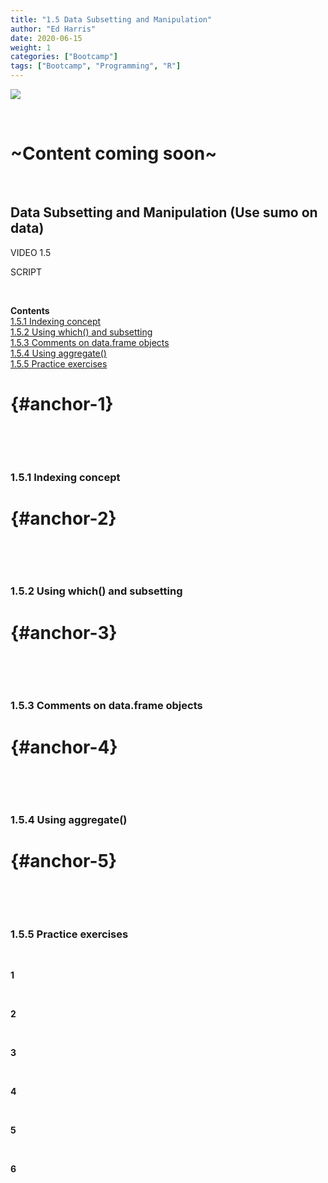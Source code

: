 ```yaml
---
title: "1.5 Data Subsetting and Manipulation"
author: "Ed Harris"
date: 2020-06-15
weight: 1
categories: ["Bootcamp"]
tags: ["Bootcamp", "Programming", "R"]
---
```


![ ](/img/sumo.png)  

&nbsp;

# ~Content coming soon~


&nbsp;

## Data Subsetting and Manipulation (Use sumo on data)

VIDEO 1.5  

SCRIPT  


&nbsp;

**Contents**  
[1.5.1 Indexing concept](#anchor-1)    
[1.5.2 Using which() and subsetting](#anchor-2)    
[1.5.3 Comments on data.frame objects](#anchor-3)    
[1.5.4 Using aggregate()](#anchor-4)    
[1.5.5 Practice exercises](#anchor-5)    

# {#anchor-1}

&nbsp;

&nbsp;

### 1.5.1 Indexing concept



# {#anchor-2}

&nbsp;

&nbsp;

### 1.5.2 Using which() and subsetting



# {#anchor-3}

&nbsp;

&nbsp;

### 1.5.3 Comments on data.frame objects



# {#anchor-4}

&nbsp;

&nbsp;

### 1.5.4 Using aggregate()



# {#anchor-5}

&nbsp;

&nbsp;

### 1.5.5 Practice exercises

&nbsp;

**1** 

&nbsp;

**2** 

&nbsp;

**3** 

&nbsp;

**4** 

&nbsp;

**5** 

&nbsp;

**6** 

&nbsp;
 